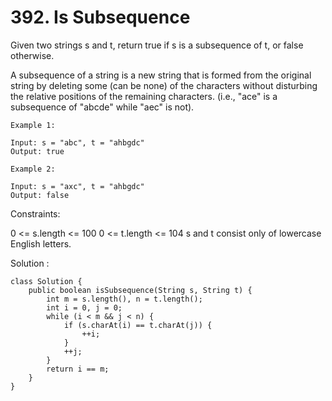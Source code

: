 # 392. Is Subsequence

Given two strings s and t, return true if s is a subsequence of t, or false otherwise.

A subsequence of a string is a new string that is formed from the original string by deleting some (can be none) of the characters without disturbing the relative positions of the remaining characters. (i.e., "ace" is a subsequence of "abcde" while "aec" is not).

```
Example 1:

Input: s = "abc", t = "ahbgdc"
Output: true
```

```
Example 2:

Input: s = "axc", t = "ahbgdc"
Output: false
```

Constraints:

0 <= s.length <= 100
0 <= t.length <= 104
s and t consist only of lowercase English letters.

Solution :

```
class Solution {
    public boolean isSubsequence(String s, String t) {
        int m = s.length(), n = t.length();
        int i = 0, j = 0;
        while (i < m && j < n) {
            if (s.charAt(i) == t.charAt(j)) {
                ++i;
            }
            ++j;
        }
        return i == m;
    }
}
```
